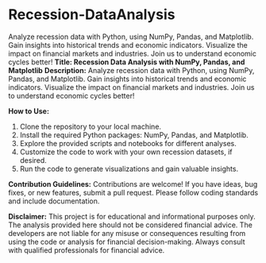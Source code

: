 # Recession-DataAnalysis
Analyze recession data with Python, using NumPy, Pandas, and Matplotlib. Gain insights into historical trends and economic indicators. Visualize the impact on financial markets and industries. Join us to understand economic cycles better!
**Title: Recession Data Analysis with NumPy, Pandas, and Matplotlib**
**Description:**
Analyze recession data with Python, using NumPy, Pandas, and Matplotlib. Gain insights into historical trends and economic indicators. Visualize the impact on financial markets and industries. Join us to understand economic cycles better!

**How to Use:**
1. Clone the repository to your local machine.
2. Install the required Python packages: NumPy, Pandas, and Matplotlib.
3. Explore the provided scripts and notebooks for different analyses.
4. Customize the code to work with your own recession datasets, if desired.
5. Run the code to generate visualizations and gain valuable insights.

**Contribution Guidelines:**
Contributions are welcome! If you have ideas, bug fixes, or new features, submit a pull request. Please follow coding standards and include documentation.

**Disclaimer:**
This project is for educational and informational purposes only. The analysis provided here should not be considered financial advice. The developers are not liable for any misuse or consequences resulting from using the code or analysis for financial decision-making. Always consult with qualified professionals for financial advice.
